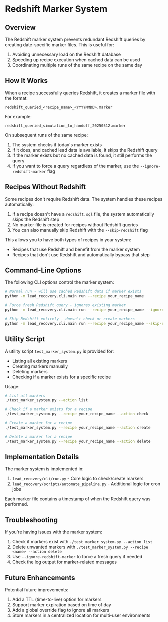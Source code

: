 # Redshift Marker System

## Overview

The Redshift marker system prevents redundant Redshift queries by creating date-specific marker files. This is useful for:

1. Avoiding unnecessary load on the Redshift database
2. Speeding up recipe execution when cached data can be used
3. Coordinating multiple runs of the same recipe on the same day

## How It Works

When a recipe successfully queries Redshift, it creates a marker file with the format:
```
redshift_queried_<recipe_name>_<YYYYMMDD>.marker
```

For example:
```
redshift_queried_simulation_to_handoff_20250512.marker
```

On subsequent runs of the same recipe:
1. The system checks if today's marker exists
2. If it does, and cached lead data is available, it skips the Redshift query
3. If the marker exists but no cached data is found, it still performs the query
4. If you want to force a query regardless of the marker, use the `--ignore-redshift-marker` flag

## Recipes Without Redshift

Some recipes don't require Redshift data. The system handles these recipes automatically:

1. If a recipe doesn't have a `redshift.sql` file, the system automatically skips the Redshift step
2. No marker file is created for recipes without Redshift queries
3. You can also manually skip Redshift with the `--skip-redshift` flag

This allows you to have both types of recipes in your system:
- Recipes that use Redshift and benefit from the marker system
- Recipes that don't use Redshift and automatically bypass that step

## Command-Line Options

The following CLI options control the marker system:

```bash
# Normal run - will use cached Redshift data if marker exists
python -m lead_recovery.cli.main run --recipe your_recipe_name

# Force fresh Redshift query - ignores existing marker
python -m lead_recovery.cli.main run --recipe your_recipe_name --ignore-redshift-marker

# Skip Redshift entirely - doesn't check or create markers
python -m lead_recovery.cli.main run --recipe your_recipe_name --skip-redshift
```

## Utility Script

A utility script `test_marker_system.py` is provided for:
- Listing all existing markers
- Creating markers manually
- Deleting markers
- Checking if a marker exists for a specific recipe

Usage:
```bash
# List all markers
./test_marker_system.py --action list

# Check if a marker exists for a recipe
./test_marker_system.py --recipe your_recipe_name --action check

# Create a marker for a recipe
./test_marker_system.py --recipe your_recipe_name --action create

# Delete a marker for a recipe
./test_marker_system.py --recipe your_recipe_name --action delete
```

## Implementation Details

The marker system is implemented in:
1. `lead_recovery/cli/run.py` - Core logic to check/create markers
2. `lead_recovery/scripts/automate_pipeline.py` - Additional logic for cron jobs

Each marker file contains a timestamp of when the Redshift query was performed.

## Troubleshooting

If you're having issues with the marker system:

1. Check if markers exist with `./test_marker_system.py --action list`
2. Delete unwanted markers with `./test_marker_system.py --recipe <name> --action delete`
3. Use `--ignore-redshift-marker` to force a fresh query if needed
4. Check the log output for marker-related messages

## Future Enhancements

Potential future improvements:

1. Add a TTL (time-to-live) option for markers
2. Support marker expiration based on time of day
3. Add a global override flag to ignore all markers
4. Store markers in a centralized location for multi-user environments 